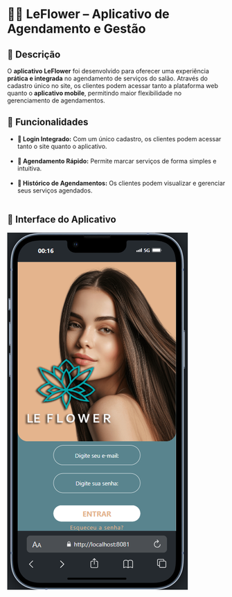 # 💇‍♀️ LeFlower – Aplicativo de Agendamento e Gestão  

## 📌 Descrição  
O **aplicativo LeFlower** foi desenvolvido para oferecer uma experiência **prática e integrada** no agendamento de serviços do salão. Através do cadastro único no site, os clientes podem acessar tanto a plataforma web quanto o **aplicativo mobile**, permitindo maior flexibilidade no gerenciamento de agendamentos.  

## 📲 Funcionalidades  
<ul>  
  <li><strong>🔑 Login Integrado:</strong> Com um único cadastro, os clientes podem acessar tanto o site quanto o aplicativo.</li><br>
  <li><strong>📅 Agendamento Rápido:</strong> Permite marcar serviços de forma simples e intuitiva.</li><br>
  <li><strong>📌 Histórico de Agendamentos:</strong> Os clientes podem visualizar e gerenciar seus serviços agendados.</li><br>  
</ul>  

## 📸 Interface do Aplicativo  
<img src="https://github.com/crismoraiss/app_LeFlower/blob/master/app_home.png?raw=true" alt="Interface do Aplicativo LeFlower">
